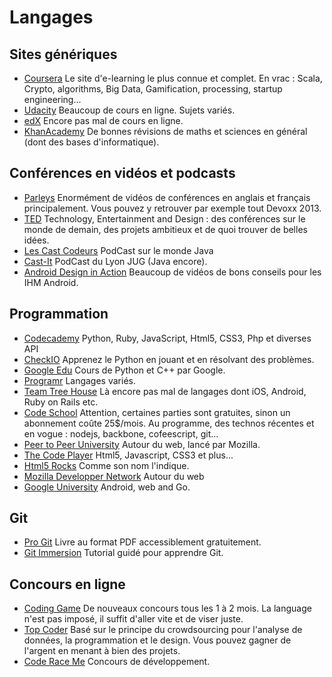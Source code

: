 Langages 
========

Sites génériques
-------------------------------
* [Coursera](http://www.coursera.org) Le site d'e-learning le plus connue et complet. En vrac : Scala, Crypto, algorithms, Big Data, Gamification, processing, startup engineering...
* [Udacity](https://www.udacity.com/) Beaucoup de cours en ligne. Sujets variés.
* [edX](https://www.edx.org/) Encore pas mal de cours en ligne.
* [KhanAcademy](https://www.khanacademy.org/) De bonnes révisions de maths et sciences en général (dont des bases d'informatique).

Conférences en vidéos et podcasts
-------------------------------
* [Parleys](http://www.parleys.com) Enormément de vidéos de conférences en anglais et français principalement. Vous pouvez y retrouver par exemple tout Devoxx 2013.
* [TED](http://www.ted.com/) Technology, Entertainment and Design : des conférences sur le monde de demain, des projets ambitieux et de quoi trouver de belles idées.
* [Les Cast Codeurs](http://lescastcodeurs.com/) PodCast sur le monde Java
* [Cast-It](http://www.cast-it.fr/) PodCast du Lyon JUG (Java encore).
* [Android Design in Action](https://www.youtube.com/playlist?list=PLWz5rJ2EKKc8j2B95zGMb8muZvrIy-wcF) Beaucoup de vidéos de bons conseils pour les IHM Android.

Programmation
-------------------------------
* [Codecademy](http://www.codecademy.com/) Python, Ruby, JavaScript, Html5, CSS3, Php et diverses API
* [CheckIO](http://www.checkio.org/) Apprenez le Python en jouant et en résolvant des problèmes.
* [Google Edu](https://developers.google.com/edu/) Cours de Python et C++ par Google.
* [Programr](http://www.programr.com/) Langages variés.
* [Team Tree House](http://teamtreehouse.com/) Là encore pas mal de langages dont iOS, Android, Ruby on Rails etc.
* [Code School](https://www.codeschool.com/) Attention, certaines parties sont gratuites, sinon un abonnement coûte 25$/mois. Au programme, des technos récentes et en vogue : nodejs, backbone, cofeescript, git...
* [Peer to Peer University](https://p2pu.org/en/schools/school-of-webcraft/) Autour du web, lancé par Mozilla.
* [The Code Player](http://thecodeplayer.com/) Html5, Javascript, CSS3 et plus...
* [Html5 Rocks](http://www.html5rocks.com) Comme son nom l'indique.
* [Mozilla Developper Network](https://developer.mozilla.org) Autour du web
* [Google University](https://developers.google.com/university/courses/) Android, web and Go.

Git
-------------------------------
* [Pro Git](https://github.s3.amazonaws.com/media/progit.en.pdf) Livre au format PDF accessiblement gratuitement.
* [Git Immersion](http://gitimmersion.com) Tutorial guidé pour apprendre Git.

Concours en ligne
-------------------------------
* [Coding Game](http://www.codingame.com/cg/) De nouveaux concours tous les 1 à 2 mois. La language n'est pas imposé, il suffit d'aller vite et de viser juste.
* [Top Coder](http://www.topcoder.com/) Basé sur le principe du crowdsourcing pour l'analyse de données, la programmation et le design. Vous pouvez gagner de l'argent en menant à bien des projets.
* [Code Race Me](http://coderace.me/) Concours de développement.
